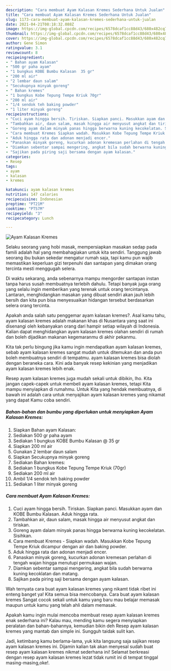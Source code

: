 ```yaml
---
description: "Cara membuat Ayam Kalasan Kremes Sederhana Untuk Jualan"
title: "Cara membuat Ayam Kalasan Kremes Sederhana Untuk Jualan"
slug: 1173-cara-membuat-ayam-kalasan-kremes-sederhana-untuk-jualan
date: 2021-04-21T08:18:32.088Z
image: https://img-global.cpcdn.com/recipes/6578dcaf1cc88d43/680x482cq70/ayam-kalasan-kremes-foto-resep-utama.jpg
thumbnail: https://img-global.cpcdn.com/recipes/6578dcaf1cc88d43/680x482cq70/ayam-kalasan-kremes-foto-resep-utama.jpg
cover: https://img-global.cpcdn.com/recipes/6578dcaf1cc88d43/680x482cq70/ayam-kalasan-kremes-foto-resep-utama.jpg
author: Gene Simon
ratingvalue: 3.1
reviewcount: 8
recipeingredient:
- " Bahan ayam Kalasan"
- "500 gr paha ayam"
- "1 bungkus KOBE Bumbu Kalasan  35 gr"
- "200 ml air"
- "2 lembar daun salam"
- "Secukupnya minyak goreng"
- " Bahan kremes"
- "1 bungkus Kobe Tepung Tempe Kriuk 70gr"
- "200 ml air"
- "1/4 sendok teh baking powder"
- "1 liter minyak goreng"
recipeinstructions:
- "Cuci ayam hingga bersih. Tiriskan. Siapkan panci. Masukkan ayam dan KOBE Bumbu Kalasan. Aduk hingga rata."
- "Tambahkan air, daun salam, masak hingga air menyusut angkat dan tiriskan."
- "Goreng ayam dalam minyak panas hingga berwarna kuning kecokelatan. Sisihkan."
- "Cara membuat Kremes Siapkan wadah. Masukkan Kobe Tepung Tempe Kriuk dicampur dengan air dan baking powder."
- "Aduk hingga rata dan adonan menjadi encer."
- "Panaskan minyak goreng, kucurkan adonan kremesan perlahan di tengah wajan hingga menutupi permukaan wajan."
- "Diamkan sebentar sampai mengering, angkat bila sudah berwarna kuning kecoklatan dan matang."
- "Sajikan pada piring saji bersama dengan ayam kalasan."
categories:
- Resep
tags:
- ayam
- kalasan
- kremes

katakunci: ayam kalasan kremes 
nutrition: 147 calories
recipecuisine: Indonesian
preptime: "PT21M"
cooktime: "PT57M"
recipeyield: "3"
recipecategory: Lunch

---
```



![Ayam Kalasan Kremes](https://img-global.cpcdn.com/recipes/6578dcaf1cc88d43/680x482cq70/ayam-kalasan-kremes-foto-resep-utama.jpg)

Selaku seorang yang hobi masak, mempersiapkan masakan sedap pada famili adalah hal yang membahagiakan untuk kita sendiri. Tanggung jawab seorang ibu bukan sekedar mengatur rumah saja, tapi kamu pun wajib memastikan keperluan gizi terpenuhi dan santapan yang dimakan orang tercinta mesti menggugah selera.

Di waktu  sekarang, anda sebenarnya mampu mengorder santapan instan tanpa harus susah membuatnya terlebih dahulu. Tetapi banyak juga orang yang selalu ingin memberikan yang terenak untuk orang tercintanya. Lantaran, menghidangkan masakan yang dibuat sendiri akan jauh lebih bersih dan kita pun bisa menyesuaikan hidangan tersebut berdasarkan selera orang tercinta. 



Apakah anda salah satu penggemar ayam kalasan kremes?. Asal kamu tahu, ayam kalasan kremes adalah makanan khas di Nusantara yang saat ini disenangi oleh kebanyakan orang dari hampir setiap wilayah di Indonesia. Kalian dapat menghidangkan ayam kalasan kremes olahan sendiri di rumah dan boleh dijadikan makanan kegemaranmu di akhir pekanmu.

Kita tak perlu bingung jika kamu ingin mendapatkan ayam kalasan kremes, sebab ayam kalasan kremes sangat mudah untuk ditemukan dan anda pun boleh membuatnya sendiri di tempatmu. ayam kalasan kremes bisa diolah dengan beraneka cara. Kini ada banyak resep kekinian yang menjadikan ayam kalasan kremes lebih enak.

Resep ayam kalasan kremes juga mudah sekali untuk dibikin, lho. Kita jangan capek-capek untuk membeli ayam kalasan kremes, tetapi Kita mampu menyiapkan di rumahmu. Untuk Kita yang hendak membuatnya, di bawah ini adalah cara untuk menyajikan ayam kalasan kremes yang nikamat yang dapat Kamu coba sendiri.

<!--inarticleads1-->

##### Bahan-bahan dan bumbu yang diperlukan untuk menyiapkan Ayam Kalasan Kremes:

1. Siapkan  Bahan ayam Kalasan:
1. Sediakan 500 gr paha ayam
1. Sediakan 1 bungkus KOBE Bumbu Kalasan @ 35 gr
1. Siapkan 200 ml air
1. Gunakan 2 lembar daun salam
1. Siapkan Secukupnya minyak goreng
1. Sediakan  Bahan kremes:
1. Sediakan 1 bungkus Kobe Tepung Tempe Kriuk (70gr)
1. Sediakan 200 ml air
1. Ambil 1/4 sendok teh baking powder
1. Sediakan 1 liter minyak goreng




<!--inarticleads2-->

##### Cara membuat Ayam Kalasan Kremes:

1. Cuci ayam hingga bersih. Tiriskan. Siapkan panci. Masukkan ayam dan KOBE Bumbu Kalasan. Aduk hingga rata.
1. Tambahkan air, daun salam, masak hingga air menyusut angkat dan tiriskan.
1. Goreng ayam dalam minyak panas hingga berwarna kuning kecokelatan. Sisihkan.
1. Cara membuat Kremes - Siapkan wadah. Masukkan Kobe Tepung Tempe Kriuk dicampur dengan air dan baking powder.
1. Aduk hingga rata dan adonan menjadi encer.
1. Panaskan minyak goreng, kucurkan adonan kremesan perlahan di tengah wajan hingga menutupi permukaan wajan.
1. Diamkan sebentar sampai mengering, angkat bila sudah berwarna kuning kecoklatan dan matang.
1. Sajikan pada piring saji bersama dengan ayam kalasan.




Wah ternyata cara buat ayam kalasan kremes yang nikamt tidak ribet ini enteng banget ya! Kita semua bisa mencobanya. Cara buat ayam kalasan kremes Sangat cocok sekali untuk kamu yang baru mau belajar memasak maupun untuk kamu yang telah ahli dalam memasak.

Apakah kamu ingin mulai mencoba membuat resep ayam kalasan kremes enak sederhana ini? Kalau mau, mending kamu segera menyiapkan peralatan dan bahan-bahannya, kemudian bikin deh Resep ayam kalasan kremes yang mantab dan simple ini. Sungguh taidak sulit kan. 

Jadi, ketimbang kamu berlama-lama, yuk kita langsung saja sajikan resep ayam kalasan kremes ini. Dijamin kalian tak akan menyesal sudah buat resep ayam kalasan kremes nikmat sederhana ini! Selamat berkreasi dengan resep ayam kalasan kremes lezat tidak rumit ini di tempat tinggal masing-masing,oke!.

